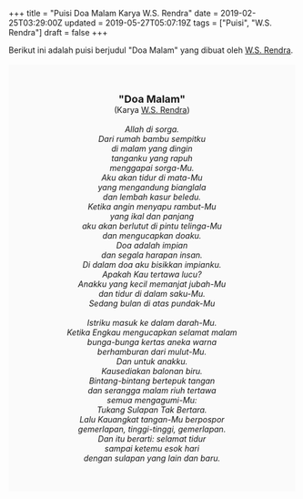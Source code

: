 +++
title = "Puisi Doa Malam Karya W.S. Rendra"
date = 2019-02-25T03:29:00Z
updated = 2019-05-27T05:07:19Z
tags = ["Puisi", "W.S. Rendra"]
draft = false
+++

<div dir="ltr" style="text-align: left;" trbidi="on"><div style="text-align: justify;">Berikut ini adalah puisi berjudul "Doa Malam" yang dibuat oleh <a href="https://ensiklopedia.kemdikbud.go.id/sastra/artikel/Rendra" target="_blank">W.S. Rendra</a>. </div><br /><div style="background: #FAFAFA; font-size: 14px; height: auto; margin: 0 auto; padding: 50px; text-align: center; width: auto;"><span style="font-size: 18px;"><b>"Doa Malam"</b></span><br />(Karya <a href="https://www.sekata.web.id/tags/w.s.-rendra" target="_blank">W.S. Rendra</a>) <br /><br /><i>Allah di sorga.<br />Dari rumah bambu sempitku<br />di malam yang dingin<br />tanganku yang rapuh<br />menggapai sorga-Mu.<br />Aku akan tidur di mata-Mu<br />yang mengandung bianglala<br />dan lembah kasur beledu.<br />Ketika angin menyapu rambut-Mu<br />yang ikal dan panjang<br />aku akan berlutut di pintu telinga-Mu<br />dan mengucapkan doaku.<br />Doa adalah impian<br />dan segala harapan insan.<br />Di dalam doa aku bisikkan impianku.<br />Apakah Kau tertawa lucu?<br />Anakku yang kecil memanjat jubah-Mu<br />dan tidur di dalam saku-Mu.<br />Sedang bulan di atas pundak-Mu<br /><br />Istriku masuk ke dalam darah-Mu.<br />Ketika Engkau mengucapkan selamat malam<br />bunga-bunga kertas aneka warna<br />berhamburan dari mulut-Mu.<br />Dan untuk anakku.<br />Kausediakan balonan biru.<br />Bintang-bintang bertepuk tangan<br />dan serangga malam riuh tertawa<br />semua mengagumi-Mu:<br />Tukang Sulapan Tak Bertara.<br />Lalu Kauangkat tangan-Mu berpospor<br />gemerlapan, tinggi-tinggi, gemerlapan.<br />Dan itu berarti: selamat tidur<br />sampai ketemu esok hari<br />dengan sulapan yang lain dan baru.</i> </div></div>
